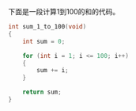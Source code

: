下面是一段计算1到100的和的代码。

```C
int sum_1_to_100(void)
{
    int sum = 0;

    for (int i = 1; i <= 100; i++)
    {
        sum += i;
    }

    return sum;
}
```